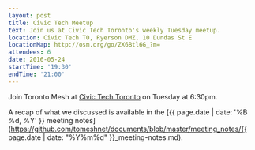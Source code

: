 ```yaml
---
layout: post
title: Civic Tech Meetup
text: Join us at Civic Tech Toronto's weekly Tuesday meetup.
location: Civic Tech TO, Ryerson DMZ, 10 Dundas St E
locationMap: http://osm.org/go/ZX6Btl6G_?m=
attendees: 6
date: 2016-05-24
startTime: '19:30'
endTime: '21:00'
---
```


Join Toronto Mesh at [Civic Tech Toronto](http://civictech.ca) on Tuesday at 6:30pm.

A recap of what we discussed is available in the [{{ page.date | date: '%B %d, %Y' }} meeting notes](https://github.com/tomeshnet/documents/blob/master/meeting_notes/{{ page.date | date: "%Y%m%d" }}_meeting-notes.md).

